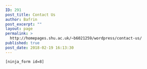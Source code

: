 ```yaml
---
ID: 291
post_title: Contact Us
author: Bafrin
post_excerpt: ""
layout: page
permalink: >
  http://homepages.shu.ac.uk/~b6021259/wordpress/contact-us/
published: true
post_date: 2018-02-19 16:13:30
---
```

	[ninja_form id=8]